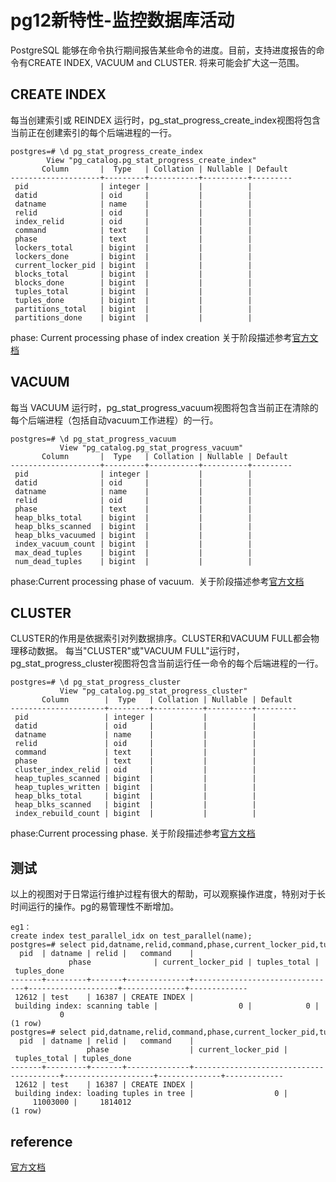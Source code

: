 # pg12新特性-监控数据库活动

PostgreSQL 能够在命令执行期间报告某些命令的进度。目前，支持进度报告的命令有CREATE INDEX, VACUUM and CLUSTER. 将来可能会扩大这一范围。

## CREATE INDEX

每当创建索引或 REINDEX 运行时，pg_stat_progress_create_index视图将包含当前正在创建索引的每个后端进程的一行。
```
postgres=# \d pg_stat_progress_create_index 
        View "pg_catalog.pg_stat_progress_create_index"
       Column       |  Type   | Collation | Nullable | Default 
--------------------+---------+-----------+----------+---------
 pid                | integer |           |          | 
 datid              | oid     |           |          | 
 datname            | name    |           |          | 
 relid              | oid     |           |          | 
 index_relid        | oid     |           |          | 
 command            | text    |           |          | 
 phase              | text    |           |          | 
 lockers_total      | bigint  |           |          | 
 lockers_done       | bigint  |           |          | 
 current_locker_pid | bigint  |           |          | 
 blocks_total       | bigint  |           |          | 
 blocks_done        | bigint  |           |          | 
 tuples_total       | bigint  |           |          | 
 tuples_done        | bigint  |           |          | 
 partitions_total   | bigint  |           |          | 
 partitions_done    | bigint  |           |          | 
```
phase: Current processing phase of index creation
关于阶段描述参考[官方文档](https://www.postgresql.org/docs/12/progress-reporting.html#CREATE-INDEX-PROGRESS-REPORTING)
## VACUUM
每当 VACUUM 运行时，pg_stat_progress_vacuum视图将包含当前正在清除的每个后端进程（包括自动vacuum工作进程）的一行。
```
postgres=# \d pg_stat_progress_vacuum
           View "pg_catalog.pg_stat_progress_vacuum"
       Column       |  Type   | Collation | Nullable | Default 
--------------------+---------+-----------+----------+---------
 pid                | integer |           |          | 
 datid              | oid     |           |          | 
 datname            | name    |           |          | 
 relid              | oid     |           |          | 
 phase              | text    |           |          | 
 heap_blks_total    | bigint  |           |          | 
 heap_blks_scanned  | bigint  |           |          | 
 heap_blks_vacuumed | bigint  |           |          | 
 index_vacuum_count | bigint  |           |          | 
 max_dead_tuples    | bigint  |           |          | 
 num_dead_tuples    | bigint  |           |          | 
```
phase:Current processing phase of vacuum. 
关于阶段描述参考[官方文档](https://www.postgresql.org/docs/12/progress-reporting.html#CREATE-INDEX-PHASES)
## CLUSTER
CLUSTER的作用是依据索引对列数据排序。CLUSTER和VACUUM FULL都会物理移动数据。
每当"CLUSTER"或"VACUUM FULL"运行时，pg_stat_progress_cluster视图将包含当前运行任一命令的每个后端进程的一行。
```
postgres=# \d pg_stat_progress_cluster
           View "pg_catalog.pg_stat_progress_cluster"
       Column        |  Type   | Collation | Nullable | Default 
---------------------+---------+-----------+----------+---------
 pid                 | integer |           |          | 
 datid               | oid     |           |          | 
 datname             | name    |           |          | 
 relid               | oid     |           |          | 
 command             | text    |           |          | 
 phase               | text    |           |          | 
 cluster_index_relid | oid     |           |          | 
 heap_tuples_scanned | bigint  |           |          | 
 heap_tuples_written | bigint  |           |          | 
 heap_blks_total     | bigint  |           |          | 
 heap_blks_scanned   | bigint  |           |          | 
 index_rebuild_count | bigint  |           |          | 
```
phase:Current processing phase.
关于阶段描述参考[官方文档](https://www.postgresql.org/docs/12/progress-reporting.html#CREATE-INDEX-PHASES)
## 测试
以上的视图对于日常运行维护过程有很大的帮助，可以观察操作进度，特别对于长时间运行的操作。pg的易管理性不断增加。
```
eg1：
create index test_parallel_idx on test_parallel(name);
postgres=# select pid,datname,relid,command,phase,current_locker_pid,tuples_total,tuples_done  from pg_stat_progress_create_index;
  pid  | datname | relid |   command    |             phase              | current_locker_pid | tuples_total | tuples_done 
-------+---------+-------+--------------+--------------------------------+--------------------+--------------+-------------
 12612 | test    | 16387 | CREATE INDEX | building index: scanning table |                  0 |            0 |           0
(1 row)
postgres=# select pid,datname,relid,command,phase,current_locker_pid,tuples_total,tuples_done  from pg_stat_progress_create_index;
  pid  | datname | relid |   command    |                 phase                  | current_locker_pid | tuples_total | tuples_done 
-------+---------+-------+--------------+----------------------------------------+--------------------+--------------+-------------
 12612 | test    | 16387 | CREATE INDEX | building index: loading tuples in tree |                  0 |     11003000 |     1814012
(1 row)
```
## reference
[官方文档](https://www.postgresql.org/docs/12/release-12.html)

